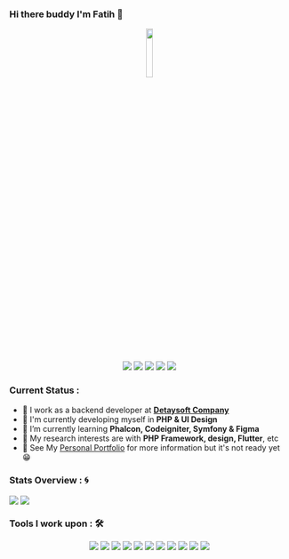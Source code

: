 ### Hi there buddy I'm Fatih 👋
<p align="center">
<a href="https://github.com/fatihhidiroglu"><img src="https://github.com/fatihhidiroglu/images/blob/7ddac24fe815024d8235db0e27827a58364fd9a7/avatar.png" width="15%"/></a>
</p>

<p align="center">
<a href="mailto: fatih.hidiroglu@hotmail.com"><img src="https://img.shields.io/badge/-email-1d76b0?&style=for-the-badge&logo=Microsoft-outlook&logoColor=white"></a>
<a href="https://www.instagram.com/ef_hdrgl/"><img src="https://img.shields.io/badge/instagram-5851db.svg?&style=for-the-badge&logo=instagram&logoColor=white"></a>
<a href="https://www.linkedin.com/in/fatih-hidiroglu/"><img src="https://img.shields.io/badge/linkedin-0a66c2.svg?&style=for-the-badge&logo=linkedin&logoColor=white" ></a>
<a href="https://dribbble.com/fatihhidiroglu/"><img src="https://img.shields.io/badge/dribbble-ea4c89.svg?&style=for-the-badge&logo=dribbble&logoColor=white"></a>
<a href="https://tr.pinterest.com/tsfraiders/_saved/"><img src="https://img.shields.io/badge/pinterest-e60023.svg?&style=for-the-badge&logo=dribbble&logoColor=white"></a>  
</p>

### Current Status :

- 💼 I work as a backend developer at <strong>[Detaysoft Company](https://www.detaysoft.com) </strong>
- 🔭 I'm currently developing myself in <strong>PHP & UI Design</strong>
- 🌱 I’m currently learning <strong>Phalcon, Codeigniter, Symfony & Figma</strong>
- 🤔 My research interests are with <strong>PHP Framework, design, Flutter</strong>, etc
- 👀 See My [Personal Portfolio](https://www.fatihhidiroglu.com) for more information but it's not ready yet 😁


### Stats Overview : :cyclone:
<a href="https://github.com/fatihhidiroglu">
  <img align="center" src="https://github-readme-stats.vercel.app/api?username=fatihhidiroglu&show_icons=true&count_private=false&include_all_commits=true&theme=material-palenight"/></a> <a href="https://github.com/fatihhidiroglu">
  <img align="center" src="https://github-readme-stats.vercel.app/api/top-langs/?username=fatihhidiroglu&langs_count=8&layout=compact&theme=material-palenight&hide=html,Tcl" /> </a>

### Tools I work upon : 🛠
<p align="center">
 <img src="https://img.shields.io/badge/HTML%20-252525.svg?&style=for-the-badge&logo=html5&logoColor=dd4b25"> <img src="https://img.shields.io/badge/CSS%20-252525.svg?&style=for-the-badge&logo=css3&logoColor=2862e9"> <img src="https://img.shields.io/badge/js%20-%23323330.svg?&style=for-the-badge&logo=javascript&logoColor=%23F7DF1E"> <img src="https://img.shields.io/badge/PHP%20-%23777BB4.svg?&style=for-the-badge&logo=php&logoColor=white"> <img src="https://img.shields.io/badge/laravel%20-ff2d20.svg?&style=for-the-badge&logo=laravel&logoColor=white"> <img src="https://img.shields.io/badge/docker%20-%230D597F.svg?&style=for-the-badge&logo=docker&logoColor=white"> <img src="http://img.shields.io/badge/-Bootstrap-7952b3?style=for-the-badge&logo=bootstrap&logoColor=white"> <img src="https://img.shields.io/badge/React%20-1f292b.svg?&style=for-the-badge&logo=react&logoColor=white"> <img src="https://img.shields.io/badge/sass%20-c76494.svg?&style=for-the-badge&logo=sass&logoColor=white">
<img src="https://img.shields.io/badge/figma%20-9d56f7.svg?&style=for-the-badge&logo=figma&logoColor=white">
<img src="https://img.shields.io/badge/git%20-%23F05032.svg?&style=for-the-badge&logo=git&logoColor=white"/> 
</p>


